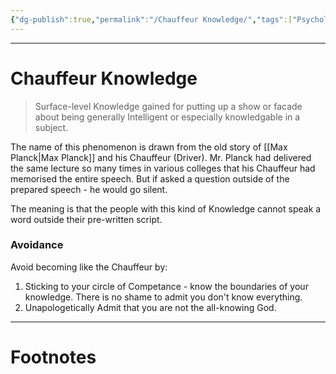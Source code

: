 ```yaml
---
{"dg-publish":true,"permalink":"/Chauffeur Knowledge/","tags":["Psychology"]}
---
```



---
# Chauffeur Knowledge
> Surface-level Knowledge gained for putting up a show or facade about being generally Intelligent or especially knowledgable in a subject.

The name of this phenomenon is drawn from the old story of [[Max Planck\|Max Planck]] and his Chauffeur (Driver). Mr. Planck had delivered the same lecture so many times in various colleges that his Chauffeur had memorised the entire speech. But if asked a question outside of the prepared speech - he would go silent.

The meaning is that the people with this kind of Knowledge cannot speak a word outside their pre-written script.

### Avoidance
Avoid becoming like the Chauffeur by:
1. Sticking to your circle of Competance - know the boundaries of your knowledge. There is no shame to admit you don't know everything.
2. Unapologetically Admit that you are not the all-knowing God.

---
# Footnotes